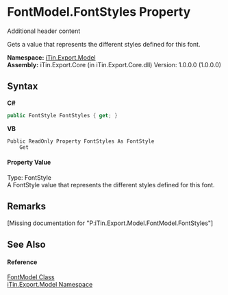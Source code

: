 # FontModel.FontStyles Property 
Additional header content 

Gets a value that represents the different styles defined for this font.

**Namespace:**&nbsp;<a href="N_iTin_Export_Model">iTin.Export.Model</a><br />**Assembly:**&nbsp;iTin.Export.Core (in iTin.Export.Core.dll) Version: 1.0.0.0 (1.0.0.0)

## Syntax

**C#**<br />
``` C#
public FontStyle FontStyles { get; }
```

**VB**<br />
``` VB
Public ReadOnly Property FontStyles As FontStyle
	Get
```


#### Property Value
Type: FontStyle<br />A FontStyle value that represents the different styles defined for this font.

## Remarks
\[Missing <remarks> documentation for "P:iTin.Export.Model.FontModel.FontStyles"\]

## See Also


#### Reference
<a href="T_iTin_Export_Model_FontModel">FontModel Class</a><br /><a href="N_iTin_Export_Model">iTin.Export.Model Namespace</a><br />